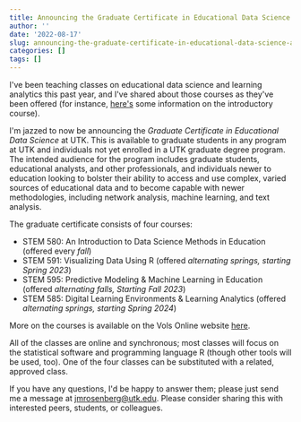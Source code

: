 ```yaml
---
title: Announcing the Graduate Certificate in Educational Data Science (at UTK)
author: ''
date: '2022-08-17'
slug: announcing-the-graduate-certificate-in-educational-data-science-at-utk
categories: []
tags: []
---
```


I've been teaching classes on educational data science and learning analytics this past year, and I've shared about those courses as they've been offered (for instance, [here's](https://making-data-science-count.github.io/s21-intro-to-data-sci-methods-in-ed/) some information on the introductory course). 

I'm jazzed to now be announcing the *Graduate Certificate in Educational Data Science* at UTK. This is available to graduate students in any program at UTK and individuals not yet enrolled in a UTK graduate degree program. The intended audience for the program includes graduate students, educational analysts, and other professionals, and individuals newer to education looking to bolster their ability to access and use complex, varied sources of educational data and to become capable with newer methodologies, including network analysis, machine learning, and text analysis. 

The graduate certificate consists of four courses:

- STEM 580: An Introduction to Data Science Methods in Education (offered every _fall_)
- STEM 591: Visualizing Data Using R (offered _alternating springs, starting Spring 2023_)
- STEM 595: Predictive Modeling & Machine Learning in Education (offered _alternating falls, Starting Fall 2023_)
- STEM 585: Digital Learning Environments & Learning Analytics (offered _alternating springs, starting Spring 2024_)

More on the courses is available on the Vols Online website [here](https://volsonline.utk.edu/programs-degrees/educational-data-science-gc/).

All of the classes are online and synchronous; most classes will focus on the statistical software and programming language R (though other tools will be used, too). One of the four classes can be substituted with a related, approved class. 

If you have any questions, I'd be happy to answer them; please just send me a message at jmrosenberg@utk.edu. Please consider sharing this with interested peers, students, or colleagues.